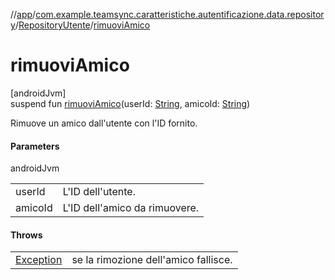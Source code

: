 //[app](../../../index.md)/[com.example.teamsync.caratteristiche.autentificazione.data.repository](../index.md)/[RepositoryUtente](index.md)/[rimuoviAmico](rimuovi-amico.md)

# rimuoviAmico

[androidJvm]\
suspend fun [rimuoviAmico](rimuovi-amico.md)(userId: [String](https://kotlinlang.org/api/latest/jvm/stdlib/kotlin/-string/index.html), amicoId: [String](https://kotlinlang.org/api/latest/jvm/stdlib/kotlin/-string/index.html))

Rimuove un amico dall'utente con l'ID fornito.

#### Parameters

androidJvm

| | |
|---|---|
| userId | L'ID dell'utente. |
| amicoId | L'ID dell'amico da rimuovere. |

#### Throws

| | |
|---|---|
| [Exception](https://kotlinlang.org/api/latest/jvm/stdlib/kotlin/-exception/index.html) | se la rimozione dell'amico fallisce. |
